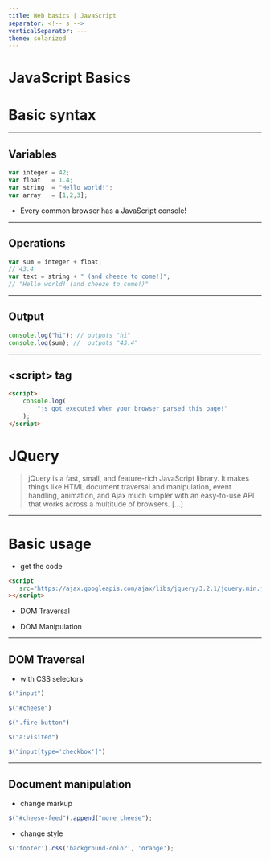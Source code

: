 ```yaml
---
title: Web basics | JavaScript
separator: <!-- s -->
verticalSeparator: ---
theme: solarized
---
```

# JavaScript Basics
<!-- s -->
# Basic syntax
---
## Variables

```js
var integer = 42;
var float   = 1.4;
var string  = "Hello world!";
var array   = [1,2,3];
```
 <!-- .element: class="fragment" data-fragment-index="1" -->

 - Every common browser has a JavaScript console!
 <!-- .element: class="fragment" data-fragment-index="2" -->

---
## Operations

```js
var sum = integer + float;
// 43.4
var text = string + " (and cheeze to come!)";
// "Hello world! (and cheeze to come!)"
```
 <!-- .element: class="fragment" data-fragment-index="1" -->
---
## Output

```js
console.log("hi"); // outputs "hi"
console.log(sum); //  outputs "43.4"
```

 <!-- .element: class="fragment" data-fragment-index="1" -->
---
## &lt;script&gt; tag

```html
<script>
    console.log(
        "js got executed when your browser parsed this page!"
    );
</script>
```
 <!-- .element: class="fragment" data-fragment-index="1" -->

<!-- s -->

# JQuery

> jQuery is a fast, small, and feature-rich JavaScript library. It makes things like HTML document traversal and manipulation, event handling, animation, and Ajax much simpler with an easy-to-use API that works across a multitude of browsers. [...]

 <!-- .element: class="fragment" data-fragment-index="1" -->

---

# Basic usage

 - get the code
  <!-- .element: class="fragment" data-fragment-index="1" -->

 ```html
 <script 
    src="https://ajax.googleapis.com/ajax/libs/jquery/3.2.1/jquery.min.js"
 ></script>
 ```
  <!-- .element: class="fragment" data-fragment-index="2" -->
 
 - DOM Traversal
 <!-- .element: class="fragment" data-fragment-index="3" -->
 - DOM Manipulation
 <!-- .element: class="fragment" data-fragment-index="4" -->


---
## DOM Traversal

 - with CSS selectors

```js
$("input")
```

<!-- .element: class="fragment" data-fragment-index="1" -->

```js
$("#cheese")
```

<!-- .element: class="fragment" data-fragment-index="2" -->

```js
$(".fire-button")
```

<!-- .element: class="fragment" data-fragment-index="3" -->

```js
$("a:visited")
```

<!-- .element: class="fragment" data-fragment-index="4" -->

```js
$("input[type='checkbox']")
```

<!-- .element: class="fragment" data-fragment-index="5" -->
---
## Document manipulation

 - change markup

 <!-- .element: class="fragment" data-fragment-index="1" -->

```js
$("#cheese-feed").append("more cheese");
```

<!-- .element: class="fragment" data-fragment-index="2" -->

 - change style

 <!-- .element: class="fragment" data-fragment-index="3" -->

```js
$('footer').css('background-color', 'orange');
```

<!-- .element: class="fragment" data-fragment-index="4" -->
